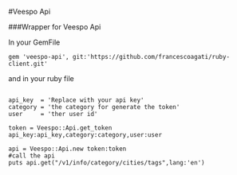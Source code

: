 #Veespo Api

###Wrapper for Veespo Api


In your GemFile

```
gem 'veespo-api', git:'https://github.com/francescoagati/ruby-client.git'
```


and in your ruby file


```

api_key  = 'Replace with your api key'
category = 'the category for generate the token'
user     = 'ther user id'

token = Veespo::Api.get_token api_key:api_key,category:category,user:user

api = Veespo::Api.new token:token
#call the api
puts api.get("/v1/info/category/cities/tags",lang:'en')


```

